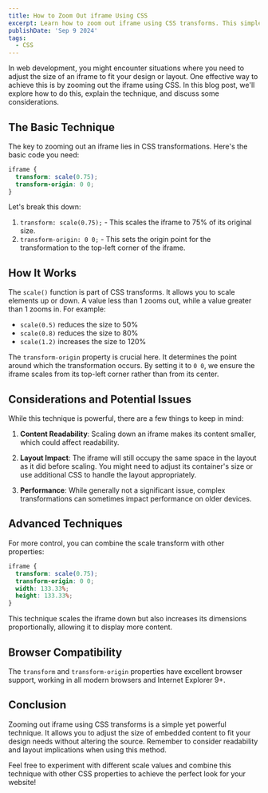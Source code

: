 ```yaml
---
title: How to Zoom Out iframe Using CSS
excerpt: Learn how to zoom out iframe using CSS transforms. This simple technique allows you to resize embedded content without altering the source. Discover tips and considerations.
publishDate: 'Sep 9 2024'
tags:
  - CSS
---
```


In web development, you might encounter situations where you need to adjust the size of an iframe to fit your design or layout. One effective way to achieve this is by zooming out the iframe using CSS. In this blog post, we'll explore how to do this, explain the technique, and discuss some considerations.

## The Basic Technique

The key to zooming out an iframe lies in CSS transformations. Here's the basic code you need:

```css
iframe {
  transform: scale(0.75);
  transform-origin: 0 0;
}
```

Let's break this down:

1. `transform: scale(0.75);` - This scales the iframe to 75% of its original size.
2. `transform-origin: 0 0;` - This sets the origin point for the transformation to the top-left corner of the iframe.

## How It Works

The `scale()` function is part of CSS transforms. It allows you to scale elements up or down. A value less than 1 zooms out, while a value greater than 1 zooms in. For example:

- `scale(0.5)` reduces the size to 50%
- `scale(0.8)` reduces the size to 80%
- `scale(1.2)` increases the size to 120%

The `transform-origin` property is crucial here. It determines the point around which the transformation occurs. By setting it to `0 0`, we ensure the iframe scales from its top-left corner rather than from its center.

## Considerations and Potential Issues

While this technique is powerful, there are a few things to keep in mind:

1. **Content Readability**: Scaling down an iframe makes its content smaller, which could affect readability.

2. **Layout Impact**: The iframe will still occupy the same space in the layout as it did before scaling. You might need to adjust its container's size or use additional CSS to handle the layout appropriately.

3. **Performance**: While generally not a significant issue, complex transformations can sometimes impact performance on older devices.

## Advanced Techniques

For more control, you can combine the scale transform with other properties:

```css
iframe {
  transform: scale(0.75);
  transform-origin: 0 0;
  width: 133.33%;
  height: 133.33%;
}
```

This technique scales the iframe down but also increases its dimensions proportionally, allowing it to display more content.

## Browser Compatibility

The `transform` and `transform-origin` properties have excellent browser support, working in all modern browsers and Internet Explorer 9+.

## Conclusion

Zooming out iframe using CSS transforms is a simple yet powerful technique. It allows you to adjust the size of embedded content to fit your design needs without altering the source. Remember to consider readability and layout implications when using this method.

Feel free to experiment with different scale values and combine this technique with other CSS properties to achieve the perfect look for your website!
